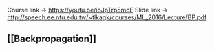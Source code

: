 Course link -> https://youtu.be/ibJpTrp5mcE
Slide link -> http://speech.ee.ntu.edu.tw/~tlkagk/courses/ML_2016/Lecture/BP.pdf

## [[Backpropagation]]
